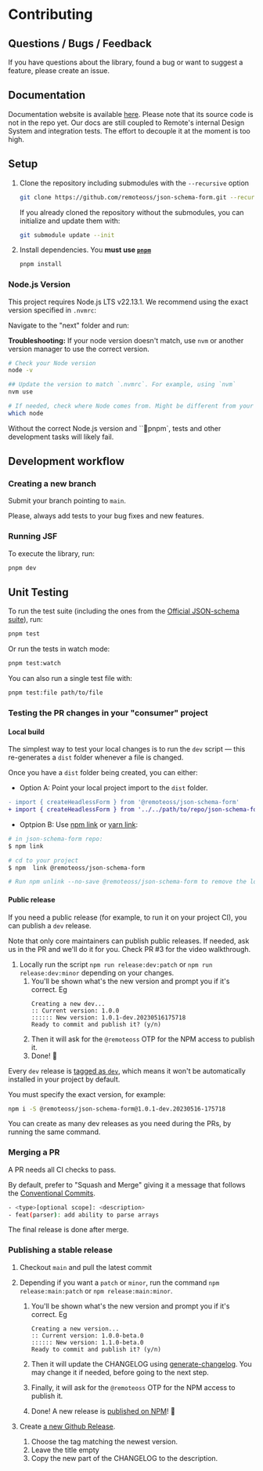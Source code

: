 # Contributing

## Questions / Bugs / Feedback

If you have questions about the library, found a bug or want to suggest a feature, please create an issue.

## Documentation

Documentation website is available [here](https://json-schema-form.vercel.app/). Please note that its source code is not in the repo yet. Our docs are still coupled to Remote's internal Design System and integration tests. The effort to decouple it at the moment is too high.

## Setup

1. Clone the repository including submodules with the `--recursive` option

   ```bash
   git clone https://github.com/remoteoss/json-schema-form.git --recursive
   ```

   If you already cloned the repository without the submodules,
   you can initialize and update them with:

   ```bash
   git submodule update --init
   ```

3. Install dependencies. You **must use [`pnpm`](https://pnpm.io/)**

   ```bash
   pnpm install
   ```

### Node.js Version

This project requires Node.js LTS v22.13.1.
We recommend using the exact version specified in `.nvmrc`:


Navigate to the "next" folder and run:


**Troubleshooting:** If your node version doesn't match, use `nvm` or another version manager to use the correct version.

```bash
# Check your Node version
node -v

## Update the version to match `.nvmrc`. For example, using `nvm`
nvm use

# If needed, check where Node comes from. Might be different from your version manager (eg `nvm`).
which node
```

Without the correct Node.js version and ``pnpm`,
tests and other development tasks will likely fail.


## Development workflow

### Creating a new branch

Submit your branch pointing to `main`.

Please, always add tests to your bug fixes and new features.

### Running JSF

To execute the library, run:

```bash
pnpm dev
```

## Unit Testing

To run the test suite (including the ones from the [Official JSON-schema suite](https://github.com/json-schema-org/JSON-Schema-Test-Suite)), run:

```bash
pnpm test
```

Or run the tests in watch mode:

```bash
pnpm test:watch
```

You can also run a single test file with:
```bash
pnpm test:file path/to/file
```

### Testing the PR changes in your "consumer" project

#### Local build

The simplest way to test your local changes is to run the `dev` script — this re-generates a `dist` folder whenever a file is changed. 

Once you have a `dist` folder being created, you can either:
- Option A: Point your local project import to the `dist` folder.

```diff
- import { createHeadlessForm } from '@remoteoss/json-schema-form'
+ import { createHeadlessForm } from '../../path/to/repo/json-schema-form/dist'
```

- Optpion B: Use [npm link](https://docs.npmjs.com/cli/v9/commands/npm-link) or [yarn link](https://classic.yarnpkg.com/lang/en/docs/cli/link/):

```bash
# in json-schema-form repo:
$ npm link

# cd to your project
$ npm  link @remoteoss/json-schema-form

# Run npm unlink --no-save @remoteoss/json-schema-form to remove the local symlink
```

#### Public release

If you need a public release (for example, to run it on your project CI), you can publish a `dev` release.

Note that only core maintainers can publish public releases. If needed, ask us in the PR and we'll do it for you. Check PR #3 for the video walkthrough.

1.  Locally run the script `npm run release:dev:patch` or `npm run release:dev:minor` depending on your changes.
    1. You'll be shown what's the new version and prompt you if it's correct. Eg
       ```
       Creating a new dev...
       :: Current version: 1.0.0
       :::::: New version: 1.0.1-dev.20230516175718
       Ready to commit and publish it? (y/n)
       ```
    2. Then it will ask for the `@remoteoss` OTP for the NPM access to publish it.
    3. Done! 🎉

Every `dev` release is [tagged as `dev`](https://docs.npmjs.com/cli/v9/commands/npm-publish#tag), which means it won't be automatically installed in your project by default.

You must specify the exact version, for example:

```bash
npm i -S @remoteoss/json-schema-form@1.0.1-dev.20230516-175718
```

You can create as many dev releases as you need during the PRs, by running the same command.

### Merging a PR

A PR needs all CI checks to pass.

By default, prefer to "Squash and Merge" giving it a message that follows the [Conventional Commits](https://www.conventionalcommits.org/en/v1.0.0/).

```bash
- <type>[optional scope]: <description>
- feat(parser): add ability to parse arrays
```

The final release is done after merge.

### Publishing a stable release

1.  Checkout `main` and pull the latest commit
2.  Depending if you want a `patch` or `minor`, run the command `npm release:main:patch` or `npm release:main:minor`.

    1. You'll be shown what's the new version and prompt you if it's correct. Eg

       ```
       Creating a new version...
       :: Current version: 1.0.0-beta.0
       :::::: New version: 1.1.0-beta.0
       Ready to commit and publish it? (y/n)

       ```

    2. Then it will update the CHANGELOG using [generate-changelog](https://github.com/lob/generate-changelog). You may change it if needed, before going to the next step.
    3. Finally, it will ask for the `@remoteoss` OTP for the NPM access to publish it.
    4. Done! A new release is [published on NPM](https://www.npmjs.com/package/@remoteoss/json-schema-form)! 🎉

3.  Create [a new Github Release](https://github.com/remoteoss/json-schema-form/releases/new).
    1. Choose the tag matching the newest version.
    2. Leave the title empty
    3. Copy the new part of the CHANGELOG to the description.
